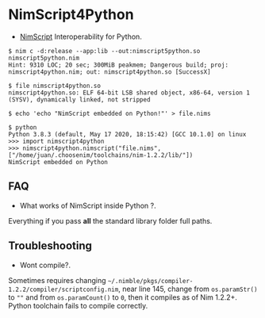# NimScript4Python

- [NimScript](https://nim-lang.github.io/Nim/nims.html) Interoperability for Python.


```console
$ nim c -d:release --app:lib --out:nimscript5python.so nimscript5python.nim
Hint: 9310 LOC; 20 sec; 300MiB peakmem; Dangerous build; proj: nimscript4python.nim; out: nimscript4python.so [SuccessX]

$ file nimscript4python.so
nimscript4python.so: ELF 64-bit LSB shared object, x86-64, version 1 (SYSV), dynamically linked, not stripped

$ echo 'echo "NimScript embedded on Python!"' > file.nims

$ python
Python 3.8.3 (default, May 17 2020, 18:15:42) [GCC 10.1.0] on linux
>>> import nimscript4python
>>> nimscript4python.nimscript("file.nims", ["/home/juan/.choosenim/toolchains/nim-1.2.2/lib/"])
NimScript embedded on Python

```


## FAQ

- What works of NimScript inside Python ?.

Everything if you pass **all** the standard library folder full paths.


## Troubleshooting

- Wont compile?.

Sometimes requires changing `~/.nimble/pkgs/compiler-1.2.2/compiler/scriptconfig.nim`,
near line 145, change from `os.paramStr()` to `""` and from `os.paramCount()` to `0`,
then it compiles as of Nim 1.2.2+. Python toolchain fails to compile correctly.
